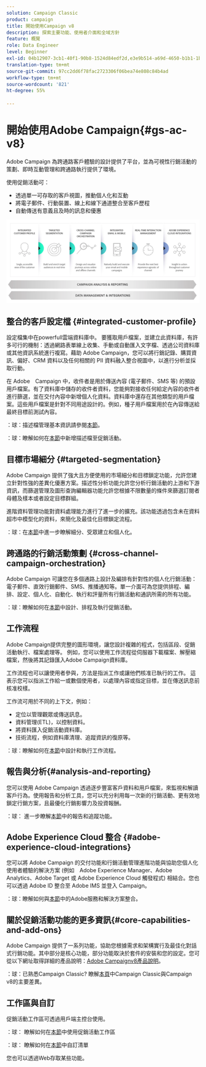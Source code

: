 ```yaml
---
solution: Campaign Classic
product: campaign
title: 開始使用Campaign v8
description: 探索主要功能、使用者介面和全域方針
feature: 概覽
role: Data Engineer
level: Beginner
exl-id: 04b12907-3cb1-40f1-90b8-1524d84edf2d,e3e9b514-a69d-4650-b1b1-1b76b4f3d63f
translation-type: tm+mt
source-git-commit: 97cc2dd6f78fac2723306f06bea74e808c84b4ad
workflow-type: tm+mt
source-wordcount: '821'
ht-degree: 55%

---
```


# 開始使用Adobe Campaign{#gs-ac-v8}

Adobe Campaign 為跨通路客戶體驗的設計提供了平台，並為可視性行銷活動的策劃、即時互動管理和跨通路執行提供了環境。

使用促銷活動可：

* 透過單一可存取的客戶視圖，推動個人化和互動
* 將電子郵件、行動裝置、線上和線下通道整合至客戶歷程
* 自動傳送有意義且及時的訊息和優惠

![](assets/ac-capabilities.png)

## 整合的客戶設定檔 {#integrated-customer-profile}

設定檔集中在powerfull雲端資料庫中。 要獲取用戶檔案，並建立此資料庫，有許多可行的機制：透過網路表單線上收集、手動或自動匯入文字檔、透過公司資料庫或其他資訊系統進行複寫。藉助 Adobe Campaign，您可以將行銷記錄、購買資訊、偏好、CRM 資料以及任何相關的 PII 資料融入整合視圖中，以進行分析並採取行動。

在 Adobe　Campaign 中，收件者是用於傳送內容 (電子郵件、SMS 等) 的預設用戶檔案。有了資料庫中儲存的收件者資料，您能夠對接收任何給定內容的收件者進行篩選，並在交付內容中新增個人化資料。資料庫中還存在其他類型的用戶檔案。這些用戶檔案是針對不同用途設計的。例如，種子用戶檔案用於在內容傳送給最終目標前測試內容。

：球：描述檔管理基本資訊請參閱[本節](audiences.md)。

：球：瞭解如何在[本節](import.md)中新增描述檔至促銷活動。

## 目標市場細分 {#targeted-segmentation}

Adobe Campaign 提供了強大且方便使用的市場細分和目標鎖定功能，允許您建立針對性強的差異化優惠方案。描述性分析功能允許您分析行銷活動的上游和下游資訊，而篩選管理及圖形查詢編輯器功能允許您根據不限數量的條件來篩選訂閱者母體及樣本或者設定目標群組。

進階資料管理功能對資料處理能力進行了進一步的擴充。該功能透過包含未在資料超市中模型化的資料，來簡化及最佳化目標鎖定流程。

：球：在[本節](audiences.md)中進一步瞭解細分、受眾建立和個人化。

## 跨通路的行銷活動策劃 {#cross-channel-campaign-orchestration}

Adobe Campaign 可讓您在多個通路上設計及編排有針對性的個人化行銷活動：電子郵件、直效行銷郵件、SMS、推播通知等。單一介面可為您提供排程、編排、設定、個人化、自動化、執行和評量所有行銷活動和通訊所需的所有功能。

：球：瞭解如何在[本節](campaigns.md)中設計、排程及執行促銷活動。

## 工作流程

Adobe Campaign提供完整的圖形環境，讓您設計複雜的程式，包括區段、促銷活動執行、檔案處理等。 例如，您可以使用工作流程從伺服器下載檔案、解壓縮檔案，然後將其記錄匯入Adobe Campaign資料庫。

工作流程也可以讓使用者參與，方法是指派工作或讓他們核准已執行的工作。 這表示您可以指派工作給一或數個使用者，以處理內容或指定目標，並在傳送訊息前核准校樣。

工作流可用於不同的上下文，例如：

* 定位以管理觀眾或傳送訊息。
* 資料管理(ETL)，以控制資料。
* 將資料匯入促銷活動資料庫。
* 技術流程，例如資料庫清理、追蹤資訊的復原等。

：球：瞭解如何在[本節](../config/workflows.md)中設計和執行工作流程。

## 報告與分析{#analysis-and-reporting}

您可以使用 Adobe Campaign 透過逐步豐富客戶資料和用戶檔案，來監視和解讀客戶行為。使用報告和分析工具，您可以充分利用每一次新的行銷活動、更有效地鎖定行銷方案，且最優化行銷影響力及投資報酬。

：球： 進一步瞭解[本節](reporting.md)中的報告和追蹤功能。

## Adobe Experience Cloud 整合 {#adobe-experience-cloud-integrations}

您可以將 Adobe Campaign 的交付功能和行銷活動管理進階功能與協助您個人化使用者體驗的解決方案 (例如　Adobe Experience Manager、Adobe Analytics、Adobe Target 或 Adobe Experience Cloud 觸發程式) 相結合。您也可以透過 Adobe ID 整合至 Adobe IMS 並登入 Campaign。

：球：瞭解如何與[本節](../connect/integration.md)中的Adobe服務和解決方案整合。

## 關於促銷活動功能的更多資訊{#core-capabilities-and-add-ons}

Adobe Campaign 提供了一系列功能，協助您根據需求和架構實行及最佳化對話式行銷功能。其中部分是核心功能，部分功能取決於套件的安裝和您的設定。您可從以下網址取得詳細的產品說明：[Adobe Campaignv8產品說明](https://helpx.adobe.com/legal/product-descriptions/adobe-campaign-classic---product-description.html)。

：球：已熟悉Campaign Classic? 瞭解[本頁](capability-matrix.md)中Campaign Classic與Campaign v8的主要差異。

## 工作區與自訂

促銷活動工作區可透過用戶端主控台使用。

：球： 瞭解如何在[本節](https://experienceleague.adobe.com/docs/campaign-classic/using/getting-started/starting-with-adobe-campaign/campaign-workspace/adobe-campaign-workspace.html)中使用促銷活動工作區

：球： 瞭解如何在[本節](https://experienceleague.adobe.com/docs/campaign-classic/using/getting-started/starting-with-adobe-campaign/campaign-workspace/adobe-campaign-ui-lists.html)中自訂清單

您也可以透過Web存取某些功能。

